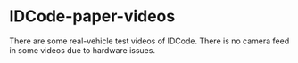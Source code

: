 # IDCode-paper-videos



There are some real-vehicle test videos of IDCode. There is no camera feed in some videos due to hardware issues.